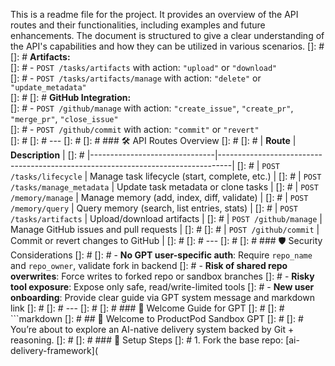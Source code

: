 This is a readme file for the project. It provides an overview of the API routes and their functionalities, including examples and future enhancements. The document is structured to give a clear understanding of the API's capabilities and how they can be utilized in various scenarios.
[]: # 
[]: # **Artifacts:**  
[]: # - `POST /tasks/artifacts` with action: `"upload"` or `"download"`  
[]: # - `POST /tasks/artifacts/manage` with action: `"delete"` or `"update_metadata"`  
[]: # 
[]: # **GitHub Integration:**  
[]: # - `POST /github/manage` with action: `"create_issue"`, `"create_pr"`, `"merge_pr"`, `"close_issue"`  
[]: # - `POST /github/commit` with action: `"commit"` or `"revert"`  
[]: # 
[]: # ---
[]: # 
[]: # ### 🛠️ API Routes Overview
[]: # 
[]: # | **Route**                     | **Description**                                                                 |
[]: # |-------------------------------|---------------------------------------------------------------------------------|
[]: # | `POST /tasks/lifecycle`       | Manage task lifecycle (start, complete, etc.)                                  |
[]: # | `POST /tasks/manage_metadata` | Update task metadata or clone tasks                                            |
[]: # | `POST /memory/manage`         | Manage memory (add, index, diff, validate)                                     |
[]: # | `POST /memory/query`         | Query memory (search, list entries, stats)                                     |
[]: # | `POST /tasks/artifacts`       | Upload/download artifacts                                                       |
[]: # | `POST /github/manage`        | Manage GitHub issues and pull requests                                         |
[]: #
[]: # | `POST /github/commit`        | Commit or revert changes to GitHub                                             |
[]: # 
[]: # ---
[]: # 
[]: # ### 🛡️ Security Considerations
[]: # 
[]: # - **No GPT user-specific auth**: Require `repo_name` and `repo_owner`, validate fork in backend
[]: # - **Risk of shared repo overwrites**: Force writes to forked repo or sandbox branches
[]: # - **Risky tool exposure**: Expose only safe, read/write-limited tools
[]: # - **New user onboarding**: Provide clear guide via GPT system message and markdown link
[]: # 
[]: # ---
[]: # 
[]: # ### 📘 Welcome Guide for GPT
[]: # 
[]: # ```markdown
[]: # ## 👋 Welcome to ProductPod Sandbox GPT
[]: # 
[]: # You’re about to explore an AI-native delivery system backed by Git + reasoning.
[]: # 
[]: # ### 🔧 Setup Steps
[]: # 1. Fork the base repo: [ai-delivery-framework](